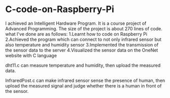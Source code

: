 # C-code-on-Raspberry-Pi
I achieved an Intelligent Hardware Program. It is a course project of Advanced Programming. The size of the project is about 270 lines of code. 
what I've done are as follows:
1.Learnt how to code on Raspberry Pi
2.Achieved the program which can connect to not only infrared sensor but also temperature and humidity sensor
3.Implemented the transmission of the sensor data to the server
4.Visualized the sensor data on the OneNet website with C language

dht11.c can measure temperature and humidity, then upload the measured data.

InfraredPost.c can make infrared sensor sense the presence of human, then upload the measured signal and judge whether there is a human in front of the sensor.
 
